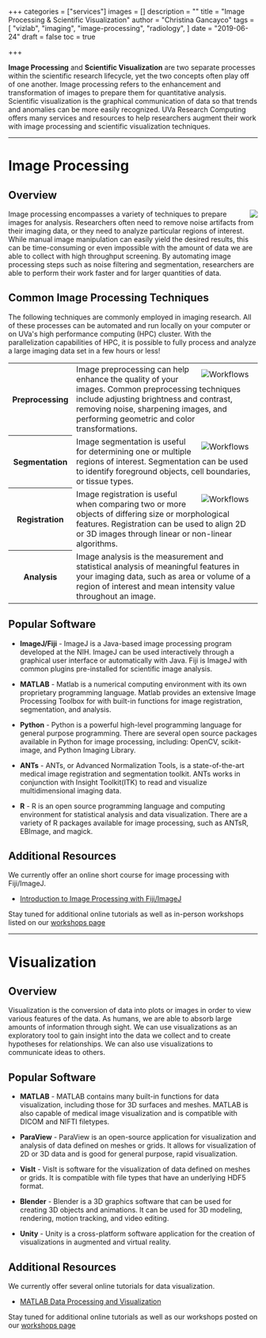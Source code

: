 +++
categories = ["services"]
images = []
description = ""
title = "Image Processing & Scientific Visualization"
author = "Christina Gancayco"
tags = [
  "vizlab",
  "imaging",
  "image-processing",
  "radiology",
]
date = "2019-06-24"
draft = false
toc = true

+++

<p class="lead">
<b>Image Processing</b> and <b>Scientific Visualization</b> are two separate processes within the scientific research lifecycle, yet the two concepts often play off of one another. Image processing refers to the enhancement and transformation of images to prepare them for quantitative analysis. Scientific visualization is the graphical communication of data so that trends and anomalies can be more easily recognized. UVa Research Computing offers many services and resources to help researchers augment their work with image processing and scientific visualization techniques.
</p>

- - -

# Image Processing

## Overview

<img src="/images/image-processing.jpg" style="float:right;" class="project-inset" />

Image processing encompasses a variety of techniques to prepare images for analysis. Researchers often need to remove noise artifacts from their imaging data, or they need to analyze particular regions of interest. While manual image manipulation can easily yield the desired results, this can be time-consuming or even impossible with the amount of data we are able to collect with high throughput screening. By automating image processing steps such as noise filtering and segmentation, researchers are able to perform their work faster and for larger quantities of data.

## Common Image Processing Techniques

The following techniques are commonly employed in imaging research. All of these processes can be automated and run locally on your computer or on UVa's high performance computing (HPC) cluster. With the parallelization capabilities of HPC, it is possible to fully process and analyze a large imaging data set in a few hours or less!

<table class="table table-striped">
  <tbody>
    <tr>
		<th scope="row" style="width:25%;font-weight:bold;">Preprocessing</th>
			<td>
				<img src="/images/preprocessing.png" alt="Workflows" align="right" style="max-width:40%;padding:10px;" />
				Image preprocessing can help enhance the quality of your images. Common preprocessing techniques include adjusting brightness and contrast, removing noise, sharpening images, and performing geometric and color transformations.
			</td>
		</tr>
		<tr>
		<th scope="row" style="width:25%;font-weight:bold;">Segmentation</th>
			<td>
				<img src="/images/segmentation.png" alt="Workflows" align="right" style="max-width:40%;padding:10px;" />
				Image segmentation is useful for determining one or multiple regions of interest. Segmentation can be used to identify foreground objects, cell boundaries, or tissue types.
			</td>
		</tr>
		<tr>
		<th scope="row" style="width:25%;font-weight:bold;">Registration</th>
			<td>
				<img src="/images/register.png" alt="Workflows" align="right" style="max-width:40%;padding:10px;" />
				Image registration is useful when comparing two or more objects of differing size or morphological features. Registration can be used to align 2D or 3D images through linear or non-linear algorithms.
			</td>
		</tr>
		<tr>
		<th scope="row" style="width:25%;font-weight:bold;">Analysis</th>
			<td>
				Image analysis is the measurement and statistical analysis of meaningful features in your imaging data, such as area or volume of a region of interest and mean intensity value throughout an image.
			</td>
		</tr>
	</tbody>
</table>

## Popular Software

* **ImageJ/Fiji** - ImageJ is a Java-based image processing program developed at the NIH. ImageJ can be used interactively through a graphical user interface or automatically with Java. Fiji is ImageJ with common plugins pre-installed for scientific image analysis.

* **MATLAB** - Matlab is a numerical computing environment with its own proprietary programming language. Matlab provides an extensive Image Processing Toolbox for with built-in functions for image registration, segmentation, and analysis.

* **Python** - Python is a powerful high-level programming language for general purpose programming. There are several open source packages available in Python for image processing, including: OpenCV, scikit-image, and Python Imaging Library.

* **ANTs** - ANTs, or Advanced Normalization Tools, is a state-of-the-art medical image registration and segmentation toolkit. ANTs works in conjunction with Insight Toolkit(ITK) to read and visualize multidimensional imaging data.

* **R** - R is an open source programming language and computing environment for statistical analysis and data visualization. There are a variety of R packages available for image processing, such as ANTsR, EBImage, and magick.

## Additional Resources

We currently offer an online short course for image processing with Fiji/ImageJ.

* [Introduction to Image Processing with Fiji/ImageJ](https://learning.rc.virginia.edu/courses/fiji-image-processing)

Stay tuned for additional online tutorials as well as in-person workshops listed on our [workshops page](/education/workshops/)

- - -

# Visualization

## Overview

Visualization is the conversion of data into plots or images in order to view various features of the data. As humans, we are able to absorb large amounts of information through sight. We can use visualizations as an exploratory tool to gain insight into the data we collect and to create hypotheses for relationships. We can also use visualizations to communicate ideas to others.

## Popular Software

* **MATLAB** - MATLAB contains many built-in functions for data visualization, including those for 3D surfaces and meshes. MATLAB is also capable of medical image visualization and is compatible with DICOM and NIFTI filetypes.

* **ParaView** - ParaView is an open-source application for visualization and analysis of data defined on meshes or grids. It allows for visualization of 2D or 3D data and is good for general purpose, rapid visualization.

* **VisIt** - VisIt is software for the visualization of data defined on meshes or grids. It is compatible with file types that have an underlying HDF5 format.

* **Blender** - Blender is a 3D graphics software that can be used for creating 3D objects and animations. It can be used for 3D modeling, rendering, motion tracking, and video editing.

* **Unity** - Unity is a cross-platform software application for the creation of visualizations in augmented and virtual reality.


## Additional Resources

We currently offer several online tutorials for data visualization.

* [MATLAB Data Processing and Visualization](https://learning.rc.virginia.edu/workshops/matlab-data-viz/)

Stay tuned for additional online tutorials as well as our workshops posted on our [workshops page](/education/workshops/)


<!--
# Viz Lab

The Viz Lab is a facility designed to help UVA faculty, staff, and students explore the power of visualization in research and education.

By allowing researchers to interactively view data, the Viz Lab helps them find innovative ways of translating data into images and see stacks of images as three-dimensional models.

Find out what your data are telling you!

## Systems and Resources

### Virtual Reality Environment (Touch Table II & HTC Vive)      
<div class="bd-callout bd-callout-warning">
  Touch Table II is a 65" ultra high-definition monitor with capacitative touch that is
  driven by a computer with 64GB RAM and two NVidia GeForce 970 Graphics cards. It interacts
  with an HTC Vive headset which allows users to experience the wonders of virtual reality.
</div>

### Visualization Environment (Touch Table I)
<div class="bd-callout bd-callout-warning">
  Touch Table I consists of a 55" monitor with touch capability. It is driven by a computer with 64GB RAM and one NVidia Quadro
  2000 Graphics card.
</div>


## Location

The Viz Lab is conveniently located inside of Fontaine Research Park at 560 Ray C. Hunt Drive.

<iframe 
src="https://www.google.com/maps/embed?pb=!1m18!1m12!1m3!1d3142.928098414751!2d-78.52661408401686!3d38.02545567971468!2m3!1f0!2f0!3f0!3m2!1i1024!2i768!4f13.1!3m3!1m2!1s0x89b387b3ce11cffb%3A0x879a5ece760dccc!2sUVA%20Research%20Computing!5e0!3m2!1sen!2sus!4v1651157913102!5m2!1sen!2sus" 
width="100%" height="450" style="border:0;" allowfullscreen="" loading="lazy" referrerpolicy="no-referrer-when-downgrade"></iframe>

## Viz Lab Calendar

The Viz Lab is available by request only.
To reserve a day/time to use the resources in the Viz Lab, please contact us at [hpc-support@virginia.edu](mailto:hpc-support@virginia.edu).
The calendar below is updated regularly and shows the days/times the Viz Lab is unavailable.
-->
<!-- google calendar embedded here-->

<!--
<iframe frameborder="0" height="600" scrolling="no" src="https://calendar.google.com/calendar/embed?src=dvndpkvnloa8bvt5nre3d5n9as%40group.calendar.google.com&amp;ctz=America/New_York" style="border: 0" width="800"></iframe>
-->
